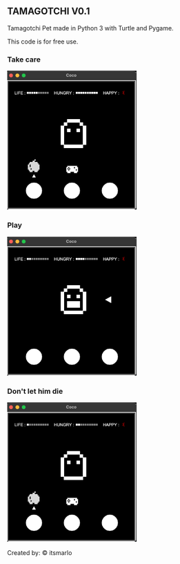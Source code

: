 <h2> TAMAGOTCHI V0.1 </h2>

Tamagotchi Pet made in Python 3 with Turtle and Pygame.

This code is for free use. 

<h3>Take care</h3>
<img src="happy.png" width=300px>

<h3>Play</h3>
<img src="play.png" width=300px>

<h3>Don't let him die</h3>
<img src="1.png" width=300px>

Created by: © itsmarlo
